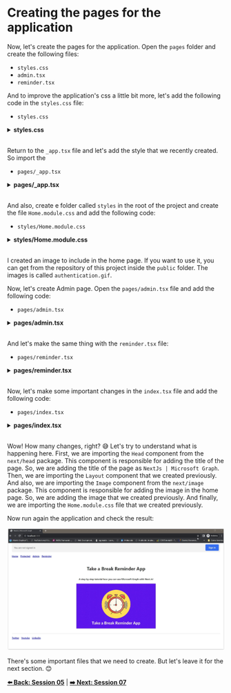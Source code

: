 # Creating the pages for the application

Now, let's create the pages for the application. Open the `pages` folder and create the following files:

- `styles.css`
- `admin.tsx`
- `reminder.tsx`

And to improve the application's css a little bit more, let's add the following code in the `styles.css` file:

- `styles.css`

<details><summary><b>styles.css</b></summary>
<br/>

```css
body {
  font-family: ui-sans-serif, system-ui, -apple-system, BlinkMacSystemFont,
    'Segoe UI', Roboto, 'Helvetica Neue', Arial, 'Noto Sans', sans-serif,
    'Apple Color Emoji', 'Segoe UI Emoji', 'Segoe UI Symbol', 'Noto Color Emoji';
  padding: 0 1rem 1rem 1rem;
  max-width: 100%;
  height: auto;
  margin: 0 auto;
  background: #fff;
  color: #333;
}

li,
p {
  line-height: 1.5rem;
}

a {
  font-weight: 500;
}

hr {
  border: 1px solid #ddd;
}

iframe {
  background: #ccc;
  border: 1px solid #ccc;
  height: 10rem;
  width: 100%;
  border-radius: 0.5rem;
  filter: invert(1);
}
```

</details>
<br/>

Return to the `_app.tsx` file and let's add the style that we recently created. So import the 

- `pages/_app.tsx`

<details><summary><b>pages/_app.tsx</b></summary>
<br/>

```tsx
import './styles.css';

(... some code here ...)
```

</details>
<br/>

And also, create e folder called `styles` in the root of the project and create the file `Home.module.css` and add the following code:

- `styles/Home.module.css`

<details><summary><b>styles/Home.module.css</b></summary>
<br/>

```css
.container {
  min-height: 50vh;
  display: flex;
  flex-direction: column;
  justify-content: center;
  align-items: center;
}

.main {
  flex: 1;
  display: flex;
  flex-direction: column;
  justify-content: center;
  align-items: center;
}

.title {
  margin: 5% 0;
  line-height: 1.15;
  font-size: 2rem;
  margin-bottom: 2rem;
  text-align: center;
}
```

</details>
<br/>

I created an image to include in the home page. If you want to use it, you can get from the repository of this project inside the `public` folder. The images is called `authentication.gif`.

Now, let's create Admin page. Open the `pages/admin.tsx` file and add the following code:

- `pages/admin.tsx`

<details><summary><b>pages/admin.tsx</b></summary>
<br/>

```tsx
/**
 * file: pages/admin.tsx
 * description: file responsible for the admin page
 * data: 10/26/2022
 * author: Glaucia Lemos <Twitter: @glaucia_lemos86>
 */

import { useSession } from 'next-auth/react';
import Layout from '../components/Layout/layout';

export default function Page() {
  const { data } = useSession();

  return (
    <Layout>
      <h1>Admin Page</h1>
      <p>Only admin users can see this page.</p>
      <pre>{JSON.stringify(data, null, 2)}</pre>
    </Layout>
  );
}
```

</details>
<br/>

And let's make the same thing with the `reminder.tsx` file:

- `pages/reminder.tsx`

<details><summary><b>pages/reminder.tsx</b></summary>
<br/>

```tsx
/**
 * file: pages/reminder.tsx
 * description: file responsible for the reminder page
 * data: 10/26/2022
 * author: Glaucia Lemos <Twitter: @glaucia_lemos86>
 */

import { useSession } from 'next-auth/react';
import Layout from '../components/Layout/layout';

export default function ReminderPage() {
  const { data } = useSession();

  return (
    <Layout>
      <h1>Reminder Page</h1>
      <p>Only admin users can see this page.</p>
      <pre>{JSON.stringify(data, null, 2)}</pre>
    </Layout>
  );
}
```

</details>
<br/>

Now, let's make some important changes in the `index.tsx` file and add the following code:

* `pages/index.tsx`

<details><summary><b>pages/index.tsx</b></summary>
<br/>

```tsx
/**
 * file: pages/index.tsx
 * description: file responsible for the home page
 * data: 10/26/2022
 * author: Glaucia Lemos <Twitter: @glaucia_lemos86>
 */

import Head from 'next/head';
import Layout from '../components/Layout/layout';
import Image from 'next/image';
import authenticationImage from '../public/images/authentication.gif';
import styles from '../styles/Home.module.css';

export default function IndexPage() {
  return (
    <Layout>
      <div className={styles.container}>
        <Head>
          <title>NextJs | Microsoft Graph</title>
        </Head>
        <main className={styles.main}>
          <h1>Take a Break Reminder App</h1>
          <h4>
            A step by step tutorial how you can use Microsoft Graph with
            Next.Js!
          </h4>
          <div>
            <Image
              priority={true}
              src={authenticationImage}
              width={560}
              height={315}
              alt='a clock image with a reminder'
            />
          </div>
        </main>
      </div>
    </Layout>
  );
}
```

</details>
<br/>

Wow! How many changes, right? 😅 Let's try to understand what is happening here. First, we are importing the `Head` component from the `next/head` package. This component is responsible for adding the title of the page. So, we are adding the title of the page as `NextJs | Microsoft Graph`. Then, we are importing the `Layout` component that we created previously. And also, we are importing the `Image` component from the `next/image` package. This component is responsible for adding the image in the home page. So, we are adding the image that we created previously. And finally, we are importing the `Home.module.css` file that we created previously.

Now run again the application and check the result:

![image-17](./../../workshop-images/images-demo-01/image-17.jpg)

There's some important files that we need to create. But let's leave it for the next section. 😊

**[⬅️ Back: Session 05](./05-session.md)**
| **[➡️ Next: Session 07](./07-session.md)**